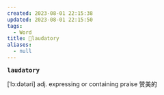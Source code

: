 ```yaml
---
created: 2023-08-01 22:15:38
updated: 2023-08-01 22:15:50
tags:
  - Word
title: 📖laudatory
aliases:
  - null
---
```


<pre><strong>laudatory</strong></pre>
[ˈlɔ:dətəri]
adj. expressing or containing praise 赞美的

